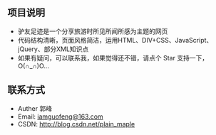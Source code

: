 项目说明
------

* 驴友足迹是一个分享旅游时所见所闻所感为主题的网页
* 代码结构清晰，页面风格简洁，运用HTML、DIV+CSS、JavaScript、jQuery、部分XML知识点
* 如果有疑问，可以联系我，如果觉得还不错，请点个 Star 支持一下，O(∩_∩)O...

联系方式
------
* Auther 郭峰
* Email: iamguofeng@163.com 
* CSDN: http://blog.csdn.net/plain_maple
